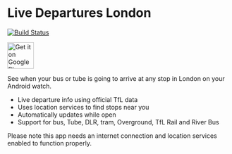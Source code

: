 # Live Departures London

[![Build Status](https://travis-ci.org/mdowds/live-departures.svg?branch=master)](https://travis-ci.org/mdowds/live-departures)

<a href='https://play.google.com/store/apps/details?id=com.mdowds.livedepartures&pcampaignid=MKT-Other-global-all-co-prtnr-py-PartBadge-Mar2515-1'><img alt='Get it on Google Play' src='https://play.google.com/intl/en_gb/badges/images/generic/en_badge_web_generic.png' height="60"/></a>

See when your bus or tube is going to arrive at any stop in London on your Android watch.

* Live departure info using official TfL data
* Uses location services to find stops near you
* Automatically updates while open
* Support for bus, Tube, DLR, tram, Overground, TfL Rail and River Bus

Please note this app needs an internet connection and location services enabled to function properly.
